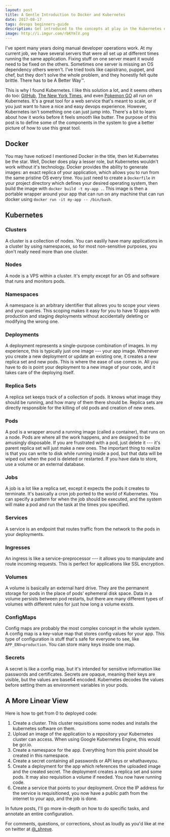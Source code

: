 ```yaml
---
layout: post
title: A Gentle Introduction to Docker and Kubernetes
date: 2017-08-17
tags: devops beginners-guide
description: Get introduced to the concepts at play in the Kubernetes ecosystem to begin your journey to devops bliss
image: http://i.imgur.com/rbKYmlV.png
---
```


I've spent many years doing manual developer operations work.
At my current job, we have several servers that were all set up at different times running the same application.
Fixing stuff on one server meant it would need to be fixed on the others.
Sometimes one server is missing an OS dependency others weren't.
I've tried tools like capistrano, puppet, and chef, but they don't solve the whole problem, and they honestly felt quite brittle.
There has to be A Better Way&trade;.

This is why I found Kubernetes. I like this solution a lot, and it seems others do too: [GitHub](https://githubengineering.com/kubernetes-at-github/), [The New York Times](https://www.youtube.com/watch?v=P5qfyv_zGcU), and even [Pokemon GO](https://cloudplatform.googleblog.com/2016/09/bringing-Pokemon-GO-to-life-on-Google-Cloud.html) all run on Kubernetes. It's a great tool for a web service that's meant to scale, or if you just want to have a nice and easy devops experience. However, Kubernetes isn't something one can just jump into. There's a bit to learn about how it works before it feels smooth like butter. The purpose of this post is to define some of the components in the system to give a better picture of how to use this great tool.


## Docker

You may have noticed I mentioned Docker in the title, then let Kubernetes be the star. Well, Docker does play a lesser role, but Kubernetes wouldn't work without it's technology. Docker provides the ability to generate images: an exact replica of your application, which allows you to run from the same pristine OS every time. You just need to create a `Dockerfile` in your project directory which defines your desired operating system, then build the image with `docker build -t my-app .`. This image is then a portable wrapper around your app that can run on any machine that can run docker using `docker run -it my-app -- /bin/bash`.

## Kubernetes

### Clusters

A cluster is a collection of nodes. You can easlily have many applications in a cluster by using namespaces, so for most non-sensitive purposes, you don't really need more than one cluster.

### Nodes

A node is a VPS within a cluster. It's empty except for an OS and software that runs and monitors pods.

### Namespaces

A namespace is an arbitrary identifier that allows you to scope your views and your queries. This scoping makes it easy for you to have 10 apps with production and staging deployments without accidentally deleting or modifying the wrong one.

### Deployments

A deployment represents a single-purpose combination of images. In my experience, this is typically just one image --- your app image. Whenever you create a new deployment or update an existing one, it creates a new replica set and new pods. This is where the ease of use comes in. All you have to do is point your deployment to a new image of your code, and it takes care of the deploying itself.

### Replica Sets

A replica set keeps track of a collection of pods. It knows what image they should be running, and how many of them there should be. Replica sets are directly responsible for the killing of old pods and creation of new ones.

### Pods

A pod is a wrapper around a running image (called a container), that runs on a node. Pods are where all the work happens, and are designed to be amusingly disposable. If you are frustrated with a pod, just delete it --- it's parent replica set will just make a new ones. The important thing to realize is that you can write to disk while running inside a pod, but that data will be wiped out when the pod is deleted or restarted. If you have data to store, use a volume or an external database.

### Jobs

A job is a lot like a replica set, except it expects the pods it creates to terminate. It's basically a cron job ported to the world of Kubernetes. You can specify a pattern for when the job should be executed, and the system will make a pod and run the task at the times you specified.

### Services

A service is an endpoint that routes traffic from the network to the pods in your deployments.

### Ingresses

An ingress is like a service-preprocessor --- it allows you to manipulate and route incoming requests. This is perfect for applications like SSL encryption.

### Volumes

A volume is basically an external hard drive. They are the permanent storage for pods in the place of pods' ephemeral disk space. Data in a volume persists between pod restarts, but there are many different types of volumes with different rules for just how long a volume exists.

### ConfigMaps

Config maps are probably the most complex concept in the whole system. A config map is a key-value map that stores config values for your app. This type of configuration is stuff that's safe for everyone to see, like `APP_ENV=production`. You can store many keys inside one map.

### Secrets

A secret is like a config map, but it's intended for sensitive information like passwords and certificates. Secrets are opaque, meaning their keys are visible, but the values are base64 encoded. Kubernetes decodes the values before setting them as environment variables in your pods.

## A More Linear View

Here is how to get from 0 to deployed code:

1. Create a cluster. This cluster requisitions some nodes and installs the kubernetes software on them.
2. Upload an image of the application to a repository your Kubernetes cluster can access. When using Google Kubernetes Engine, this would be gcr.io.
3. Create a namespace for the app. Everything from this point should be created in this namespace.
4. Create a secret containing all passwords or API keys or whathaveyou.
5. Create a deployment for the app which references the uploaded image and the created secret. The deployment creates a replica set and some pods. It may also requisition a volume if needed. You now have running code.
6. Create a service that points to your deployment. Once the IP address for the service is requisitioned, you now have a public path from the internet to your app, and the job is done.

In future posts, I'll go more in-depth on how to do specific tasks, and annotate an entire configuration.

For comments, questions, or corrections, shout as loudly as you'd like at me on twitter at [@_shreve](https://twitter.com/_shreve).
